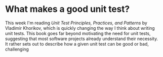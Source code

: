# What makes a good unit test?

This week I'm reading *Unit Test Principles, Practices, and Patterns* by Vladimir Khorikov, which is quickly changing the way I think about writing unit tests. This book goes far beyond motivating the need for unit tests, suggesting that most software projects already understand their necessity. It rather sets out to describe how a given unit test can be good or bad, challenging 

# 